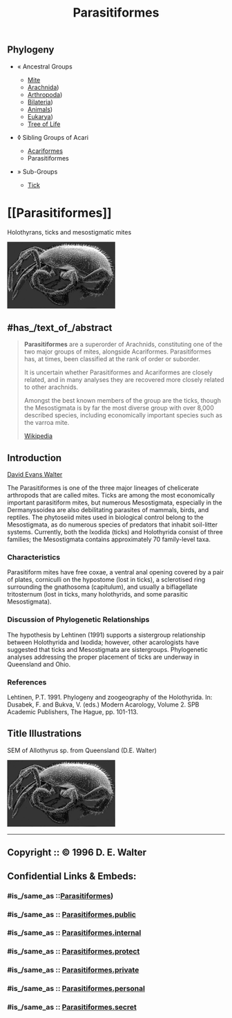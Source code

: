 ﻿---
title: Parasitiformes
---

## Phylogeny 

-   « Ancestral Groups  
    -   [Mite](../Mite.md)
    -  [Arachnida](../../Arachnida.md))
    -  [Arthropoda](../../../../Arthropoda.md))
    -  [Bilateria](../../../../../Bilateria.md))
    -  [Animals](../../../../../../Animals.md))
    -  [Eukarya](../../../../../../../Eukarya.md))
    -   [Tree of Life](../../../../../../../Tree_of_Life.md)

-   ◊ Sibling Groups of  Acari
    -   [Acariformes](Acariformes.md)
    -   Parasitiformes

-   » Sub-Groups
    -   [Tick](Parasitiformes/Tick.md)

# [[Parasitiformes]]

Holothyrans, ticks and mesostigmatic mites 

![Allothyrus](Parasitiformes/Allothyrus.gif) 

## #has_/text_of_/abstract 

> **Parasitiformes** are a superorder of Arachnids, 
> constituting one of the two major groups of mites, alongside Acariformes. 
> Parasitiformes has, at times, been classified at the rank of order or suborder.
>
> It is uncertain whether Parasitiformes and Acariformes are closely related, 
> and in many analyses they are recovered more closely related to other arachnids. 
> 
> Amongst the best known members of the group are the ticks, 
> though the Mesostigmata is by far the most diverse group with over 8,000 described species, 
> including economically important species such as the varroa mite.
>
> [Wikipedia](https://en.wikipedia.org/wiki/Parasitiformes) 


## Introduction

[David Evans Walter]()

The Parasitiformes is one of the three major lineages of chelicerate
arthropods that are called mites. Ticks are among the most economically
important parasitiform mites, but numerous Mesostigmata, especially in
the Dermanyssoidea are also debilitating parasites of mammals, birds,
and reptiles. The phytoseiid mites used in biological control belong to
the Mesostigmata, as do numerous species of predators that inhabit
soil-litter systems. Currently, both the Ixodida (ticks) and Holothyrida
consist of three families; the Mesostigmata contains approximately 70
family-level taxa.

### Characteristics

Parasitiform mites have free coxae, a ventral anal opening covered by a
pair of plates, corniculli on the hypostome (lost in ticks), a
sclerotised ring surrounding the gnathosoma (capitulum), and usually a
biflagellate tritosternum (lost in ticks, many holothyrids, and some
parasitic Mesostigmata).

### Discussion of Phylogenetic Relationships

The hypothesis by Lehtinen (1991) supports a sistergroup relationship
between Holothyrida and Ixodida; however, other acarologists have
suggested that ticks and Mesostigmata are sistergroups. Phylogenetic
analyses addressing the proper placement of ticks are underway in
Queensland and Ohio.

### References

Lehtinen, P.T. 1991. Phylogeny and zoogeography of the Holothyrida. In:
Dusabek, F. and Bukva, V. (eds.) Modern Acarology, Volume 2. SPB
Academic Publishers, The Hague, pp. 101-113.

## Title Illustrations

SEM of Allothyrus sp. from Queensland (D.E. Walter)

![Allothyrus](Parasitiformes/Allothyrus.gif) 

--------
Copyright ::   © 1996 D. E. Walter
--------


## Confidential Links & Embeds: 

### #is_/same_as ::[Parasitiformes](Parasitiformes.md)) 

### #is_/same_as :: [Parasitiformes.public](/_public/bio/bio~Domain/Eukarya/Animals/Bilateria/Arthropoda/Chelicerata/Arachnida/Mite/Parasitiformes.public.md) 

### #is_/same_as :: [Parasitiformes.internal](/_internal/bio/bio~Domain/Eukarya/Animals/Bilateria/Arthropoda/Chelicerata/Arachnida/Mite/Parasitiformes.internal.md) 

### #is_/same_as :: [Parasitiformes.protect](/_protect/bio/bio~Domain/Eukarya/Animals/Bilateria/Arthropoda/Chelicerata/Arachnida/Mite/Parasitiformes.protect.md) 

### #is_/same_as :: [Parasitiformes.private](/_private/bio/bio~Domain/Eukarya/Animals/Bilateria/Arthropoda/Chelicerata/Arachnida/Mite/Parasitiformes.private.md) 

### #is_/same_as :: [Parasitiformes.personal](/_personal/bio/bio~Domain/Eukarya/Animals/Bilateria/Arthropoda/Chelicerata/Arachnida/Mite/Parasitiformes.personal.md) 

### #is_/same_as :: [Parasitiformes.secret](/_secret/bio/bio~Domain/Eukarya/Animals/Bilateria/Arthropoda/Chelicerata/Arachnida/Mite/Parasitiformes.secret.md)


